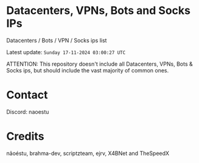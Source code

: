 # Datacenters, VPNs, Bots and Socks IPs
 
Datacenters / Bots / VPN / Socks ips list

Latest update: `Sunday 17-11-2024 03:00:27 UTC` 

ATTENTION: This repository doesn't include all Datacenters, VPNs, Bots & Socks ips, 
but should include the vast majority of common ones.

# Contact
Discord: naoestu

# Credits
nãoéstu, brahma-dev, scriptzteam, ejrv, X4BNet and TheSpeedX
